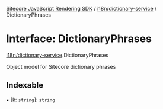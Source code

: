 [Sitecore JavaScript Rendering SDK](../README.md) / [i18n/dictionary-service](../modules/i18n_dictionary_service.md) / DictionaryPhrases

# Interface: DictionaryPhrases

[i18n/dictionary-service](../modules/i18n_dictionary_service.md).DictionaryPhrases

Object model for Sitecore dictionary phrases

## Indexable

▪ [k: `string`]: `string`
